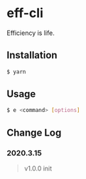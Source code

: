 # eff-cli
Efficiency is life.

## Installation

```bash
$ yarn
```

## Usage

```bash
$ e <command> [options]
```

## Change Log

### 2020.3.15

> v1.0.0 init
